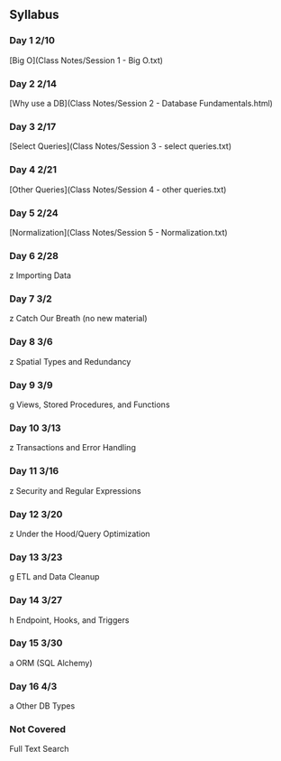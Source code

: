 ## Syllabus
### Day 1 2/10
[Big O](Class Notes/Session 1 - Big O.txt)
### Day 2 2/14
[Why use a DB](Class Notes/Session 2 - Database Fundamentals.html)
### Day 3 2/17
[Select Queries](Class Notes/Session 3 - select queries.txt)
### Day 4 2/21
[Other Queries](Class Notes/Session 4 - other queries.txt)
### Day 5 2/24
[Normalization](Class Notes/Session 5 - Normalization.txt)
### Day 6 2/28
z Importing Data
### Day 7 3/2
z Catch Our Breath (no new material)
### Day 8 3/6
z Spatial Types and Redundancy
### Day 9 3/9
g Views, Stored Procedures, and Functions
### Day 10 3/13
z Transactions and Error Handling
### Day 11 3/16
z Security and Regular Expressions
### Day 12 3/20
z Under the Hood/Query Optimization
### Day 13 3/23
g ETL and Data Cleanup
### Day 14 3/27
h Endpoint, Hooks, and Triggers
### Day 15 3/30
a ORM (SQL Alchemy)
### Day 16 4/3
a Other DB Types

### Not Covered
Full Text Search
